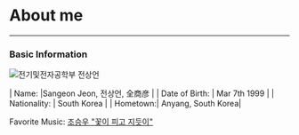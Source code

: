 About me
========
<hr/>

### Basic Information

![전기및전자공학부 전상언](https://github.com/EonSJeon/test/assets/110102765/3a44ce98-799c-45b5-bb43-28dc8ee665c3)

| Name: |Sangeon Jeon, 전상언, 全商彦 |
| Date of Birth: | Mar 7th 1999 |
| Nationality: | South Korea | 
| Hometown:| Anyang, South Korea|

Favorite Music: [조승우 "꽃이 피고 지듯이"](https://youtu.be/y-sqDi4cgdI)   
